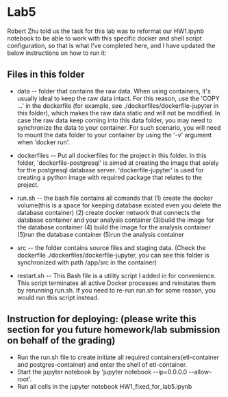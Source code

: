 # Lab5

Robert Zhu told us the task for this lab was to reformat our HW1.ipynb notebook to be able to work with this specific docker and shell script configuration, so that is what I've completed here, and I have updated the below instructions on how to run it:

## Files in this folder

   - data -- folder that contains the raw data. When using containers, it's usually ideal to keep the raw data intact. For this reason, use the 'COPY ...' in the dockerfile (for example, see ./dockerfiles/dockerfile-jupyter in this folder), which makes the raw data static and will not be modified. In case the raw data keep coming into this data folder, you may need to synchronize the data to your container. For such scenario, you will need to mount the data folder to your container by using the '-v' argument when 'docker run'.

   - dockerfiles -- Put all dockerfiles for the project in this folder. In this folder, 'dockerfile-postgresql' is aimed at creating the image that solely for the postgresql database server. 'dockerfile-jupyter' is used for creating a python image with required package that relates to the project.
   
   - run.sh -- the bash file contains all comands that (1) create the docker volume(this is a space for keeping database existed even you delete the database container) (2) create docker network that connects the database container and your analysis container (3)build the image for the database container (4) build the image for the analysis container (5)run the database container (5)run the analysis container
   
   - src -- the folder contains source files and staging data. (Check the dockerfile ./dockerfiles/dockerfile-jupyter, you can see this folder is synchronized with path /app/src in the container)

   - restart.sh -- This Bash file is a utility script I added in for convenience. This script terminates all active Docker processes and reinstates them by rerunning run.sh. If you need to re-run run.sh for some reason, you would run this script instead.

## Instruction for deploying: (please write this section for you future homework/lab submission on behalf of the grading)

   - Run the run.sh file to create initiate all required containers(etl-container and postgres-container) and enter the shell of etl-container. 
   - Start the jupyter notebook by 'jupyter notebook --ip=0.0.0.0 --allow-root'. 
   - Run all cells in the jupyter notebook HW1_fixed_for_lab5.ipynb
